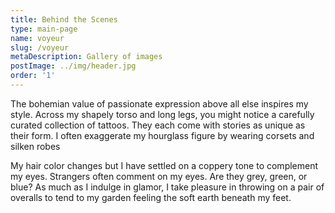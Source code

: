 ```yaml
---
title: Behind the Scenes
type: main-page
name: voyeur
slug: /voyeur
metaDescription: Gallery of images
postImage: ../img/header.jpg
order: '1'
---
```

The bohemian value of passionate expression above all else inspires my style. Across my shapely torso and long legs, you might notice a carefully curated collection of tattoos. They each come with stories as unique as their form. I often exaggerate my hourglass figure by wearing corsets and silken robes

My hair color changes but I have settled on a coppery tone to complement my eyes. Strangers often comment on my eyes. Are they grey, green, or blue? As much as I indulge in glamor, I take pleasure in throwing on a pair of overalls to tend to my garden feeling the soft earth beneath my feet.
